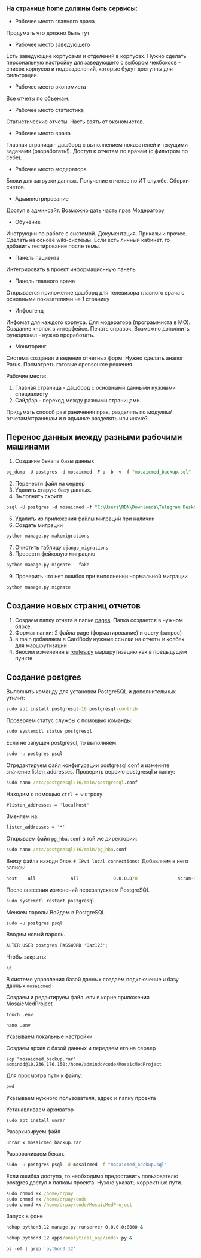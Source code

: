 ### На странице home должны быть сервисы:

* Рабочее место главного врача

Продумать что должно быть тут

* Рабочее место заведующего

Есть заведующие корпусами и отделений в корпусах.
Нужно сделать персональную настройку для заведующего с выбором чекбоксов - список корпусов и подразделений,
которые будут доступны для фильтрации.

* Рабочее место экономиста

Все отчеты по объемам.

* Рабочее место статистика

Статистические отчеты. Часть взять от экономистов.

* Рабочее место врача

Главная страница - дашборд с выполнением показателей и текущими задачами (разработать!).
Доступ к отчетам по врачам (с фильтром по себе).

* Рабочее место модератора

Блоки для загрузки данных. Получение отчетов по ИТ службе. Сборки счетов.

* Администрирование

Доступ в админсайт. Возможно дать часть прав Модератору

* Обучение

Инструкции по работе с системой. Документация. Приказы и прочее.
Сделать на основе wiki-системы. Если есть личный кабинет, то добавить тестирование после темы.

* Панель пациента

Интегрировать в проект информационную панель

* Панель главного врача

Открывается приложение дашборд для телевизора главного врача с основными показателями на 1 страницу

* Инфостенд

Инфомат для каждого корпуса. Для модератора (программиста в МО). Создание кнопок в интерфейсе.
Печать справок. Возможно дополнить функционал - нужно проработать.

* Мониторинг

Система создания и ведения отчетных форм. Нужно сделать аналог Parus. Посмотреть готовые opensource решения.

Рабочие места:

1. Главная страница - дашборд с основными данными нужными специалисту
2. Сайдбар - переход между разными страницами.

Придумать способ разграничения прав. разделять по модулям/отчетам/страницам и в админке разделять или иначе?

## Перенос данных между разными рабочими машинами

1. Создание бекапа базы данных

``` sql
pg_dump -U postgres -d mosaicmed -F p -b -v -f "mosaicmed_backup.sql"
```

2. Перенести файл на сервер
3. Удалить старую базу данных.
4. Выполнить скрипт

``` sql
psql -U postgres -d mosaicmed -f "C:\Users\RDN\Downloads\Telegram Desktop\mosaicmed_backup.sql"
```

5. Удалить из приложения файлы миграций при наличии
6. Создать миграции

``` python
python manage.py makemigrations    
```

7. Очистить таблицу `django_migrations`
8. Провести фейковую миграцию

``` python
python manage.py migrate --fake
```

9. Проверить что нет ошибок при выполнении нормальной миграции

``` python
python manage.py migrate
```

## Создание новых страниц отчетов

1. Создаем папку отчета в папке [pages](apps%2Fanalytical_app%2Fpages). Папка создается в нужном блоке.
2. Формат папки: 2 файла page (форматирование) и query (запрос)
3. в main добавляем в CardBody нужные ссылки на отчеты и колбек для маршрутизации
4. Вносим изменения в [routes.py](apps%2Fanalytical_app%2Froutes.py) маршрутизацию как в предыдущем пункте

## Создание postgres

Выполнить команду для установки PostgreSQL и дополнительных утилит:

``` cmd
sudo apt install postgresql-16 postgresql-contrib
```

Проверяем статус службы с помощью команды:

``` cmd
sudo systemctl status postgresql
```

Если не запущен postgresql, то выполняем:

``` cmd
sudo -u postgres psql
```

Отредактируем файл конфигурации postgresql.conf и измените значение listen_addresses. Проверить версию postgresql и
папку:

``` cmd
sudo nano /etc/postgresql/16/main/postgresql.conf
```

Находим с помощью `ctrl + w` строку:

``` cmd
#listen_addresses = 'localhost'
```

Зменяем на:

``` cmd
listen_addresses = '*'
```

Открываем файл `pg_hba.conf` в той же директории:

``` cmd
sudo nano /etc/postgresql/16/main/pg_hba.conf
```

Внизу файла находи блок `# IPv4 local connections:`
Добавляем в него запись:

``` cmd
host    all             all             0.0.0.0/0               scram-sha-256
```

После внесения изменений перезапускаем PostgreSQL

``` cmd
sudo systemctl restart postgresql
```

Меняем пароль:
Войдем в PostgreSQL

``` 
sudo -u postgres psql
```

Вводим новый пароль.

``` cmd
ALTER USER postgres PASSWORD 'Qaz123';
```

Чтобы закрыть:

``` cmd
\q
```

В системе управления базой данных создаем подключение и базу данных `mosaicmed`

Создаем и редактируем файл .env в корне приложения MosaicMedProject

```  cmd
touch .env
```

``` cmd
nano .env
```

Указываем локальные настройки.

Создаем архив с базой данных и передаем его на сервер

``` 
scp "mosaicmed_backup.rar" admindd@10.236.176.150:/home/admindd/code/MosaicMedProject
```

Для просмотра пути к файлу:

``` cmd
pwd
```

Указываем нужного пользователя, адрес и папку проекта

Устанавливаем архиватор

``` 
sudo apt install unrar
```

Разархивируем файл

``` 
unrar x mosaicmed_backup.rar
```

Разворачиваем бекап.

``` cmd
sudo -u postgres psql -d mosaicmed -f "mosaicmed_backup.sql"
```

Если ошибка доступа, то необходимо предоставить пользователю postgres доступ к папкам проекта.
Нужно указать корректные пути.

``` cmd
sudo chmod +x /home/drpay
sudo chmod +x /home/drpay/code
sudo chmod +x /home/drpay/code/MosaicMedProject

```

Запуск в фоне

``` cmd
nohup python3.12 manage.py runserver 0.0.0.0:8000 &
```

``` cmd
nohup python3.12 apps/analytical_app/index.py &
```
``` sql
ps -ef | grep 'python3.12'
```